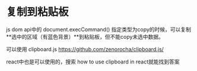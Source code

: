 # 复制到粘贴板
js dom api中的
document.execCommand() 
指定类型为copy的时候，可以复制**选中的区域（有蓝色背景）**到粘贴板，但不能copy未选中数据。

可以使用 clipboard.js
https://github.com/zenorocha/clipboard.js/

react中也是可以使用的，搜索 how to use clipboard   in react就能找到答案
